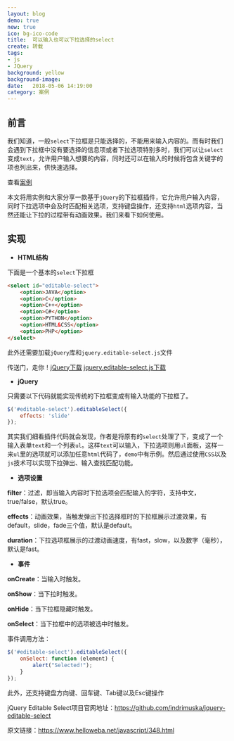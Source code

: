 ```yaml
---
layout: blog
demo: true
new: true
ico: bg-ico-code
title:  可以输入也可以下拉选择的select
create: 转载
tags:
- js
- JQuery
background: yellow
background-image: 
date:   2018-05-06 14:19:00
category: 案例
---
```



## 前言

我们知道，一般``select``下拉框是只能选择的，不能用来输入内容的。而有时我们会遇到下拉框中没有要选择的信息项或者下拉选项特别多时，我们可以让``select``变成``text``，允许用户输入想要的内容，同时还可以在输入的时候将包含关键字的项也列出来，供快速选择。

查看<a href="https://hangforfreedom.github.io/some-cases/demo-2/demo.html" target="_blank">案例</a>

本文将用实例和大家分享一款基于``jQuery``的下拉框插件，它允许用户输入内容，同时下拉选项中会及时匹配相关选项，支持键盘操作，还支持``html``选项内容，当然还能让下拉的过程带有动画效果。我们来看下如何使用。  


## 实现  

 * <b>HTML结构</b>

下面是一个基本的``select``下拉框

```html
<select id="editable-select">
    <option>JAVA</option>
    <option>C</option>
    <option>C++</option>
    <option>C#</option>
    <option>PYTHON</option>
    <option>HTML&CSS</option>
    <option>PHP</option>
</select>
```

此外还需要加载``jQuery``库和``jquery.editable-select.js``文件  

传送门，走你！<a href="https://hangforfreedom.github.io/some-cases/demo-2/js/jquery-3.2.1.min.js" download="">jQuery下载</a>  <a href="https://hangforfreedom.github.io/some-cases/demo-2/js/jquery-editable-select.min.js">jquery.editable-select.js下载</a>  

 * <b>jQuery</b>

只需要以下代码就能实现传统的下拉框变成有输入功能的下拉框了。

```js
$('#editable-select').editableSelect({
    effects: 'slide'
});
```

其实我们细看插件代码就会发现，作者是将原有的``select``处理了下，变成了一个输入表单``text``和一个列表``ul``。这样``text``可以输入，下拉选项则用``ul``面板，这样一来``ul``里的选项就可以添加任意``html``代码了，``demo``中有示例。然后通过使用``CSS``以及``js``技术可以实现下拉弹出、输入查找匹配功能。  

 * <b>选项设置</b>

<b>filter</b>：过滤，即当输入内容时下拉选项会匹配输入的字符，支持中文，true/false，默认true。  

<b>effects</b>：动画效果，当触发弹出下拉选择框时的下拉框展示过渡效果，有default，slide，fade三个值，默认是default。  

<b>duration</b>：下拉选项框展示的过渡动画速度，有fast，slow，以及数字（毫秒），默认是fast。  

 * <b>事件</b>

<b>onCreate</b>：当输入时触发。  

<b>onShow</b>：当下拉时触发。  

<b>onHide</b>：当下拉框隐藏时触发。  

<b>onSelect</b>：当下拉框中的选项被选中时触发。  

事件调用方法：  

```js
$('#editable-select').editableSelect({
    onSelect: function (element) {
        alert("Selected!");
    }
});
```

此外，还支持键盘方向键、回车键、Tab键以及Esc键操作

jQuery Editable Select项目官网地址：<a href="https://github.com/indrimuska/jquery-editable-select" target="_blank">https://github.com/indrimuska/jquery-editable-select</a>  

原文链接：https://www.helloweba.net/javascript/348.html